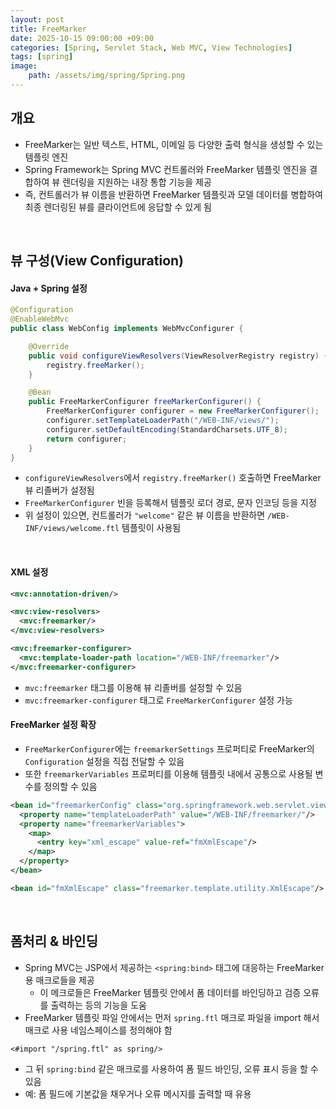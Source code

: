 ```yaml
---
layout: post
title: FreeMarker
date: 2025-10-15 09:00:00 +09:00
categories: [Spring, Servlet Stack, Web MVC, View Technologies]
tags: [spring]
image:
    path: /assets/img/spring/Spring.png
---
```


## 개요

- FreeMarker는 일반 텍스트, HTML, 이메일 등 다양한 출력 형식을 생성할 수 있는 템플릿 엔진
- Spring Framework는 Spring MVC 컨트롤러와 FreeMarker 템플릿 엔진을 결합하여 뷰 렌더링을 지원하는 내장 통합 기능을 제공
- 즉, 컨트롤러가 뷰 이름을 반환하면 FreeMarker 템플릿과 모델 데이터를 병합하여 최종 렌더링된 뷰를 클라이언트에 응답할 수 있게 됨

<br>

## 뷰 구성(View Configuration)

#### Java + Spring 설정

```java
@Configuration
@EnableWebMvc
public class WebConfig implements WebMvcConfigurer {

    @Override
    public void configureViewResolvers(ViewResolverRegistry registry) {
        registry.freeMarker();
    }

    @Bean
    public FreeMarkerConfigurer freeMarkerConfigurer() {
        FreeMarkerConfigurer configurer = new FreeMarkerConfigurer();
        configurer.setTemplateLoaderPath("/WEB-INF/views/");
        configurer.setDefaultEncoding(StandardCharsets.UTF_8);
        return configurer;
    }
}
```

- `configureViewResolvers`에서 `registry.freeMarker()` 호출하면 FreeMarker 뷰 리졸버가 설정됨
- `FreeMarkerConfigurer` 빈을 등록해서 템플릿 로더 경로, 문자 인코딩 등을 지정
- 위 설정이 있으면, 컨트롤러가 `"welcome"` 같은 뷰 이름을 반환하면 `/WEB-INF/views/welcome.ftl` 템플릿이 사용됨

<br>

#### XML 설정 


```xml
<mvc:annotation-driven/>

<mvc:view-resolvers>
  <mvc:freemarker/>
</mvc:view-resolvers>

<mvc:freemarker-configurer>
  <mvc:template-loader-path location="/WEB-INF/freemarker"/>
</mvc:freemarker-configurer>
```

- `mvc:freemarker` 태그를 이용해 뷰 리졸버를 설정할 수 있음
- `mvc:freemarker-configurer` 태그로 `FreeMarkerConfigurer` 설정 가능

#### FreeMarker 설정 확장

- `FreeMarkerConfigurer`에는 `freemarkerSettings` 프로퍼티로 FreeMarker의 `Configuration` 설정을 직접 전달할 수 있음
- 또한 `freemarkerVariables` 프로퍼티를 이용해 템플릿 내에서 공통으로 사용될 변수를 정의할 수 있음

```xml
<bean id="freemarkerConfig" class="org.springframework.web.servlet.view.freemarker.FreeMarkerConfigurer">
  <property name="templateLoaderPath" value="/WEB-INF/freemarker/"/>
  <property name="freemarkerVariables">
    <map>
      <entry key="xml_escape" value-ref="fmXmlEscape"/>
    </map>
  </property>
</bean>

<bean id="fmXmlEscape" class="freemarker.template.utility.XmlEscape"/>
```

<br>

## 폼처리 & 바인딩

- Spring MVC는 JSP에서 제공하는 `<spring:bind>` 태그에 대응하는 FreeMarker용 매크로들을 제공
  - 이 메크로들은 FreeMarker 템플릿 안에서 폼 데이터를 바인딩하고 검증 오류를 출력하는 등의 기능을 도움
- FreeMarker 템플릿 파일 안에서는 먼저 `spring.ftl` 매크로 파일을 import 해서 매크로 사용 네임스페이스를 정의해야 함

```ftl
<#import "/spring.ftl" as spring/>
```

- 그 뒤 `spring:bind` 같은 매크로를 사용하여 폼 필드 바인딩, 오류 표시 등을 할 수 있음
- 예: 폼 필드에 기본값을 채우거나 오류 메시지를 출력할 때 유용